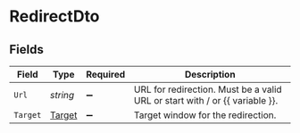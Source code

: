 # RedirectDto


## Fields

| Field                                                                       | Type                                                                        | Required                                                                    | Description                                                                 |
| --------------------------------------------------------------------------- | --------------------------------------------------------------------------- | --------------------------------------------------------------------------- | --------------------------------------------------------------------------- |
| `Url`                                                                       | *string*                                                                    | :heavy_minus_sign:                                                          | URL for redirection. Must be a valid URL or start with / or {{ variable }}. |
| `Target`                                                                    | [Target](../../Models/Components/Target.md)                                 | :heavy_minus_sign:                                                          | Target window for the redirection.                                          |